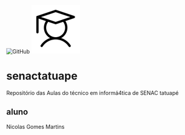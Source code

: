 ![GitHub](https://img.shields.io/github/license/nicolasmartins2907/senactatuape)
![](https://github.com/nicolasmartins2907/senactatuape/blob/main/9025060_student_light_icon.png)
# senactatuape
Repositório das Aulas do técnico em informá4tica de SENAC tatuapé
## aluno
Nicolas Gomes Martins
